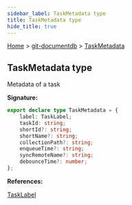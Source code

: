 ```yaml
---
sidebar_label: TaskMetadata type
title: TaskMetadata type
hide_title: true
---
```


[Home](./index.md) &gt; [git-documentdb](./git-documentdb.md) &gt; [TaskMetadata](./git-documentdb.taskmetadata.md)

## TaskMetadata type

Metadata of a task

<b>Signature:</b>

```typescript
export declare type TaskMetadata = {
    label: TaskLabel;
    taskId: string;
    shortId?: string;
    shortName?: string;
    collectionPath?: string;
    enqueueTime?: string;
    syncRemoteName?: string;
    debounceTime?: number;
};
```
<b>References:</b>

[TaskLabel](./git-documentdb.tasklabel.md)

